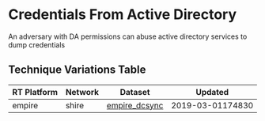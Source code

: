 # Credentials From Active Directory

An adversary with DA permissions can abuse active directory services to dump credentials

## Technique Variations Table

| RT Platform | Network | Dataset | Updated |
| ----------- | ------- | --------- | ------- |
| empire |  shire | [empire_dcsync](./empire_dcsync.md) | 2019-03-01174830 |